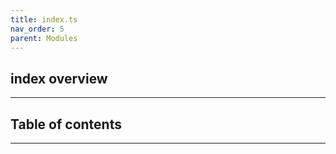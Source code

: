 ```yaml
---
title: index.ts
nav_order: 5
parent: Modules
---
```


## index overview

---

<h2 class="text-delta">Table of contents</h2>

---
